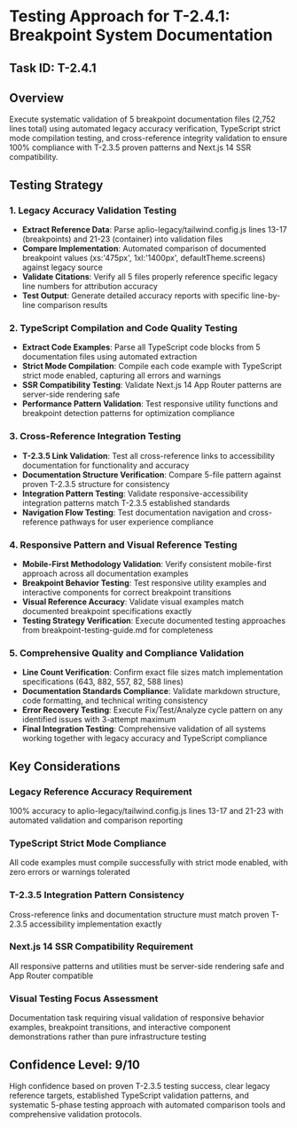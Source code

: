 # Testing Approach for T-2.4.1: Breakpoint System Documentation

## Task ID: T-2.4.1

## Overview
Execute systematic validation of 5 breakpoint documentation files (2,752 lines total) using automated legacy accuracy verification, TypeScript strict mode compilation testing, and cross-reference integrity validation to ensure 100% compliance with T-2.3.5 proven patterns and Next.js 14 SSR compatibility.

## Testing Strategy

### 1. Legacy Accuracy Validation Testing
- **Extract Reference Data**: Parse aplio-legacy/tailwind.config.js lines 13-17 (breakpoints) and 21-23 (container) into validation files
- **Compare Implementation**: Automated comparison of documented breakpoint values (xs:'475px', 1xl:'1400px', defaultTheme.screens) against legacy source
- **Validate Citations**: Verify all 5 files properly reference specific legacy line numbers for attribution accuracy
- **Test Output**: Generate detailed accuracy reports with specific line-by-line comparison results

### 2. TypeScript Compilation and Code Quality Testing  
- **Extract Code Examples**: Parse all TypeScript code blocks from 5 documentation files using automated extraction
- **Strict Mode Compilation**: Compile each code example with TypeScript strict mode enabled, capturing all errors and warnings
- **SSR Compatibility Testing**: Validate Next.js 14 App Router patterns are server-side rendering safe
- **Performance Pattern Validation**: Test responsive utility functions and breakpoint detection patterns for optimization compliance

### 3. Cross-Reference Integration Testing
- **T-2.3.5 Link Validation**: Test all cross-reference links to accessibility documentation for functionality and accuracy  
- **Documentation Structure Verification**: Compare 5-file pattern against proven T-2.3.5 structure for consistency
- **Integration Pattern Testing**: Validate responsive-accessibility integration patterns match T-2.3.5 established standards
- **Navigation Flow Testing**: Test documentation navigation and cross-reference pathways for user experience compliance

### 4. Responsive Pattern and Visual Reference Testing
- **Mobile-First Methodology Validation**: Verify consistent mobile-first approach across all documentation examples
- **Breakpoint Behavior Testing**: Test responsive utility examples and interactive components for correct breakpoint transitions
- **Visual Reference Accuracy**: Validate visual examples match documented breakpoint specifications exactly
- **Testing Strategy Verification**: Execute documented testing approaches from breakpoint-testing-guide.md for completeness

### 5. Comprehensive Quality and Compliance Validation
- **Line Count Verification**: Confirm exact file sizes match implementation specifications (643, 882, 557, 82, 588 lines)
- **Documentation Standards Compliance**: Validate markdown structure, code formatting, and technical writing consistency
- **Error Recovery Testing**: Execute Fix/Test/Analyze cycle pattern on any identified issues with 3-attempt maximum
- **Final Integration Testing**: Comprehensive validation of all systems working together with legacy accuracy and TypeScript compliance

## Key Considerations

### Legacy Reference Accuracy Requirement
100% accuracy to aplio-legacy/tailwind.config.js lines 13-17 and 21-23 with automated validation and comparison reporting

### TypeScript Strict Mode Compliance  
All code examples must compile successfully with strict mode enabled, with zero errors or warnings tolerated

### T-2.3.5 Integration Pattern Consistency
Cross-reference links and documentation structure must match proven T-2.3.5 accessibility implementation exactly

### Next.js 14 SSR Compatibility Requirement
All responsive patterns and utilities must be server-side rendering safe and App Router compatible

### Visual Testing Focus Assessment
Documentation task requiring visual validation of responsive behavior examples, breakpoint transitions, and interactive component demonstrations rather than pure infrastructure testing

## Confidence Level: 9/10

High confidence based on proven T-2.3.5 testing success, clear legacy reference targets, established TypeScript validation patterns, and systematic 5-phase testing approach with automated comparison tools and comprehensive validation protocols.